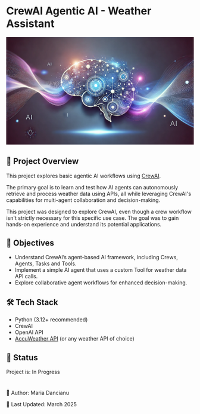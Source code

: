 # CrewAI Agentic AI - Weather Assistant

![CrewAI Agentic AI - Weather Assistant](images/img.png)


## 📌 Project Overview

This project explores basic agentic AI workflows using [CrewAI](https://www.crewai.com/).

The primary goal is to learn and test how AI agents can autonomously retrieve and process weather data using APIs, all while leveraging CrewAI's capabilities for multi-agent collaboration and decision-making.

This project was designed to explore CrewAI, even though a crew workflow isn't strictly necessary for this specific use case. The goal was to gain hands-on experience and understand its potential applications.

## 🎯 Objectives

- Understand CrewAI’s agent-based AI framework, including Crews, Agents, Tasks and Tools.
- Implement a simple AI agent that uses a custom Tool for weather data API calls. 
- Explore collaborative agent workflows for enhanced decision-making.

## 🛠️ Tech Stack

- Python (3.12+ recommended)
- CrewAI
- OpenAI API
- [AccuWeather API](https://developer.accuweather.com/) (or any weather API of choice)


## 🔄 Status

Project is: In Progress


#

📝 Author: Maria Dancianu

📅 Last Updated: March 2025
